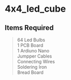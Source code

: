 # 4x4_led_cube

## Items Required
>64 Led Bulbs\
>1 PCB Board\
>1 Ardiuno Nano\
>Jumpper Cables\
>Connecting Wires\
>Soldering Iron\
>Bread Board

